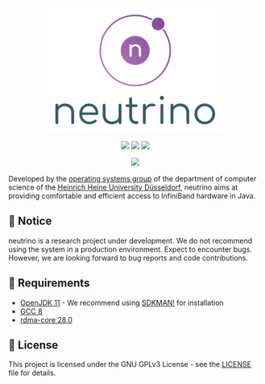 <p align="center">
  <img src="logo.svg" height=250>
</p>

<p align="center">
  <a href="https://travis-ci.org/hhu-bsinfo/neutrino"><img src="https://travis-ci.org/hhu-bsinfo/neutrino.svg?branch=master"></a>
  <a href="https://openjdk.java.net/projects/jdk/11/"><img src="https://img.shields.io/badge/java-11-blue.svg"></a>
  <a href="https://github.com/hhu-bsinfo/neutrino/blob/master/LICENSE"><img src="https://img.shields.io/badge/license-GPLv3-orange.svg"></a>
</p>

<p align="center">
  <a href="https://www.ej-technologies.com/images/product_banners/jprofiler_small.png"><img src="https://www.ej-technologies.com/images/product_banners/jprofiler_large.png"></a>
</p>

Developed by the [operating systems group](https://www.cs.hhu.de/en/research-groups/operating-systems.html) of the department of computer science of the [Heinrich Heine University Düsseldorf](https://www.hhu.de), neutrino aims at providing comfortable and efficient access to InfiniBand hardware in Java.

## :construction: Notice

neutrino is a research project under development. We do not recommend using the system in a production environment. Expect to encounter bugs. However, we are looking forward to bug reports and code contributions.

## :wrench: Requirements

  * [OpenJDK 11](https://openjdk.java.net/projects/jdk/11/) - We recommend using [SDKMAN!](https://sdkman.io) for installation
  * [GCC 8](https://gcc.gnu.org/install/download.html)
  * [rdma-core 28.0](https://github.com/linux-rdma/rdma-core)
  
## :scroll: License

This project is licensed under the GNU GPLv3 License - see the [LICENSE](LICENSE) file for details.